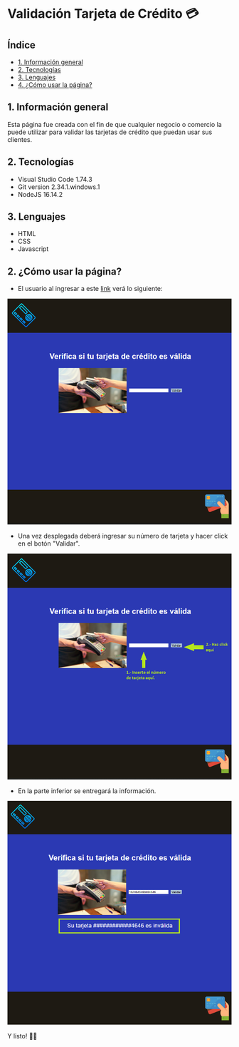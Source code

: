

# Validación Tarjeta de Crédito :credit_card:

## Índice

* [1. Información general](#1-información-general)
* [2. Tecnologías](#2-tecnologías)
* [3. Lenguajes](#3-lenguajes)
* [4. ¿Cómo usar la página?](#4-¿cómo-usar-la-página)

## 1. Información general

Esta página fue creada con el fin de que cualquier negocio o comercio la puede utilizar para validar las tarjetas de crédito que puedan usar sus clientes.

## 2. Tecnologías

- Visual Studio Code 1.74.3
- Git version 2.34.1.windows.1
- NodeJS 16.14.2

## 3. Lenguajes

- HTML
- CSS
- Javascript 

## 2. ¿Cómo usar la página?

* El usuario al ingresar a este [link](https://barbvilla.github.io/DEV004-card-validation/) verá lo siguiente:

![Sitio](/src/sitio.png)

* Una vez desplegada deberá ingresar su número de tarjeta y hacer click en el botón "Validar".

![Indicaciones](/src/sitio_con_pasos.png)

* En la parte inferior se entregará la información.

![Respuesta](/src/sitio_con_respuesta.png)

Y listo! :ok_woman:
